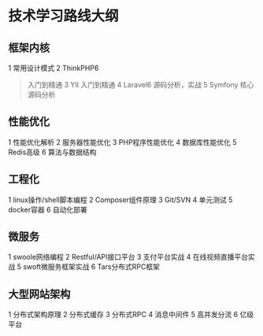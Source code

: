 # 技术学习路线大纲
## 框架内核
1 常用设计模式
2 ThinkPHP6
> 入门到精通
3 YII
> 入门到精通
4 Laravel6
> 源码分析，实战
5 Symfony
> 核心源码分析

## 性能优化
1 性能优化解析
2 服务器性能优化
3 PHP程序性能优化
4 数据库性能优化
5 Redis高级
6 算法与数据结构

## 工程化
1 linux操作/shell脚本编程
2 Composer组件原理
3 Git/SVN
4 单元测试
5 docker容器
6 自动化部署

## 微服务
1 swoole网络编程
2 Restful/API接口平台
3 支付平台实战
4 在线视频直播平台实战
5 swoft微服务框架实战
6 Tars分布式RPC框架

## 大型网站架构
1 分布式架构原理
2 分布式缓存
3 分布式RPC
4 消息中间件
5 高并发分流
6 亿级平台

